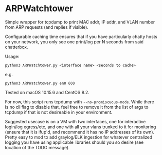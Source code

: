 # ARPWatchtower
Simple wrapper for tcpdump to print MAC addr, IP addr, and VLAN number from ARP requests (and replies if visible).

Configurable caching time ensures that if you have particularly chatty hosts on your network, you only see one print/log per N seconds from said chatterbox.

Usage:
```
python3 ARPWatchtower.py <interface name> <seconds to cache>
```

e.g.
```
python3 ARPWatchtower.py en0 600
```

Tested on macOS 10.15.6 and CentOS 8.2.

For now, this script runs tcpdump with `--no-promiscuous-mode`. While there is no cli flag to disable that, feel free to remove it from the list of args to tcpdump if that is not desireable in your environment.


Suggested usecase is on a VM with two interfaces, one for interactive login/log egress/etc, and one with all your vlans trunked to it for monitoring (ensure that it is ifup'd, and recommend it has no IP addresses of its own). Pretty easy to mod to add graylog/ELK ingestion for whatever centralized logging you have using applicable libraries should you so desire (see location of the TODO message).
